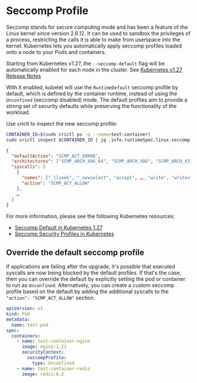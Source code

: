 # Seccomp Profile

Seccomp stands for secure computing mode and has been a feature of the Linux kernel since version 2.6.12. It can be used to sandbox the privileges of a process, restricting the calls it is able to make from userspace into the kernel. Kubernetes lets you automatically apply seccomp profiles loaded onto a node to your Pods and containers.

Starting from Kubernetes v1.27, the `--seccomp-default` flag will be automatically enabled for each node in the cluster. See [Kubernetes v1.27 Release Notes](https://kubernetes.io/blog/2023/04/11/kubernetes-v1-27-release/#seccompdefault-graduates-to-stable)

With it enabled, kubelet will use the `RuntimeDefault` seccomp profile by default, which is defined by the container runtime, instead of using the `Unconfined` (seccomp disabled) mode. The default profiles aim to provide a strong set of security defaults while preserving the functionality of the workload.

Use crictl to inspect the new seccomp profile:

```bash
CONTAINER_ID=$(sudo crictl ps -q --name=test-container)
sudo crictl inspect $CONTAINER_ID | jq .info.runtimeSpec.linux.seccomp
```
```json
{
  "defaultAction": "SCMP_ACT_ERRNO",
  "architectures": ["SCMP_ARCH_X86_64", "SCMP_ARCH_X86", "SCMP_ARCH_X32"],
  "syscalls": [
    {
      "names": ["_llseek", "_newselect", "accept", …, "write", "writev"],
      "action": "SCMP_ACT_ALLOW"
    },
    …
  ]
}

```

For more information, please see the following Kubernetes resources:

- [Seccomp Default in Kubernetes 1.27](https://kubernetes.io/blog/2021/08/25/seccomp-default/)
- [Seccomp Security Profiles in Kubernetes](https://kubernetes.io/docs/tutorials/security/seccomp/)

## Override the default seccomp profile
If applications are failing after the upgrade, it's possible that executed syscalls are now being blocked by the default profiles. If that's the case, then you can override the default by explicitly setting the pod or container to run as `Unconfined`. Alternatively, you can create a custom seccomp profile based on the default by adding the additional syscalls to the `"action": "SCMP_ACT_ALLOW"` section.
```yaml
apiVersion: v1
kind: Pod
metadata:
  name: test-pod
spec:
  containers:
    - name: test-container-nginx
      image: nginx:1.21
      securityContext:
        seccompProfile:
          type: Unconfined
    - name: test-container-redis
      image: redis:6.2
```